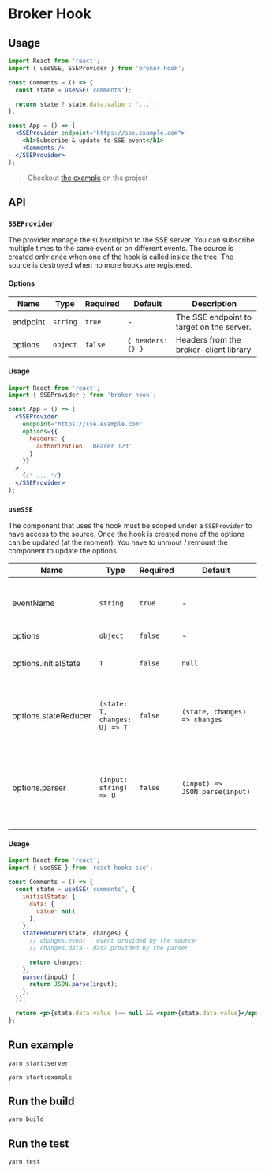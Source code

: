 # Broker Hook

## Usage

```jsx
import React from 'react';
import { useSSE, SSEProvider } from 'broker-hook';

const Comments = () => {
  const state = useSSE('comments');

  return state ? state.data.value : '...';
};

const App = () => (
  <SSEProvider endpoint="https://sse.example.com">
    <h1>Subscribe & update to SSE event</h1>
    <Comments />
  </SSEProvider>
);
```

> Checkout [the example](/example) on the project

## API

### `SSEProvider`

The provider manage the subscritpion to the SSE server. You can subscribe multiple times to the same event or on different events. The source is created only once when one of the hook is called inside the tree. The source is destroyed when no more hooks are registered.

#### Options

| Name     | Type     | Required | Default                      | Description                                                                                                             |
| -------- | -------- | -------- | ---------------------------- | ----------------------------------------------------------------------------------------------------------------------- |
| endpoint | `string` | `true`   | -                            | The SSE endpoint to target on the server.                                                                               |
| options  | `object` | `false`  | `{ headers: {} }`            | Headers from the broker-client library                                                                                  |

#### Usage

```jsx
import React from 'react';
import { SSEProvider } from 'broker-hook';

const App = () => (
  <SSEProvider
    endpoint="https://sse.example.com"
    options={{
      headers: {
        authorization: 'Bearer 123'
      }
    }}
  >
    {/* ... */}
  </SSEProvider>
);
```

### `useSSE`

The component that uses the hook must be scoped under a `SSEProvider` to have access to the source. Once the hook is created none of the options can be updated (at the moment). You have to unmout / remount the component to update the options.


| Name                 | Type                          | Required | Default                        | Description                                                                     |
| -------------------- | ----------------------------- | -------- | ------------------------------ | ------------------------------------------------------------------------------  |
| eventName            | `string`                      | `true`   | -                              | The name of the event that you want to listen.                                  |
| options              | `object`                      | `false`  | -                              | -                                                                               |
| options.initialState | `T`                           | `false`  | `null`                         | The initial state to use on the first render.                                   |
| options.stateReducer | `(state: T, changes: U) => T` | `false`  | `(state, changes) => changes`  | The state reducer to control how the state should be updated.                   |
| options.parser       | `(input: string) => U`        | `false`  | `(input) => JSON.parse(input)` | The parser to control how the event from the server is provided to the reducer. |

#### Usage

```jsx
import React from 'react';
import { useSSE } from 'react-hooks-sse';

const Comments = () => {
  const state = useSSE('comments', {
    initialState: {
      data: {
        value: null,
      },
    },
    stateReducer(state, changes) {
      // changes.event - event provided by the source
      // changes.data - data provided by the parser

      return changes;
    },
    parser(input) {
      return JSON.parse(input);
    },
  });

  return <p>{state.data.value !== null && <span>{state.data.value}</span>}</p>;
};
```

## Run example

```
yarn start:server
```

```
yarn start:example
```

## Run the build

```
yarn build
```

## Run the test

```
yarn test
```
